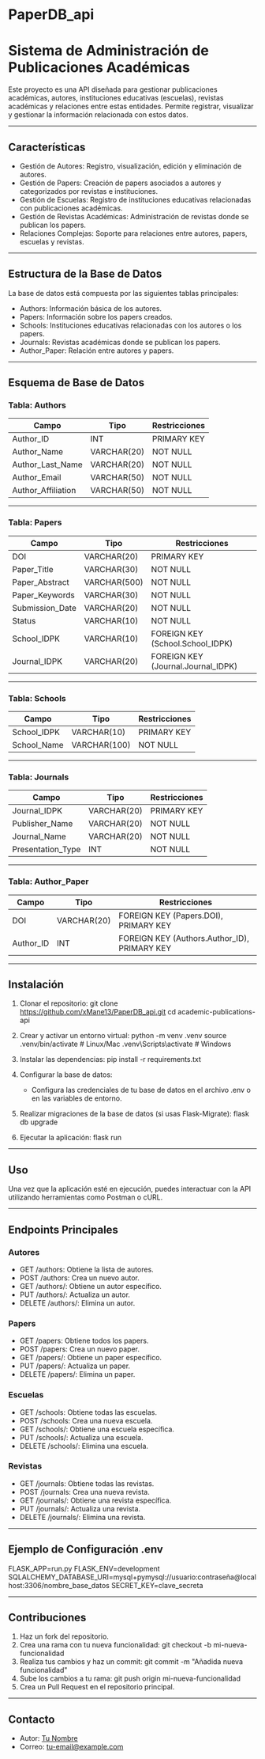 # PaperDB_api
# Sistema de Administración de Publicaciones Académicas

Este proyecto es una API diseñada para gestionar publicaciones académicas, autores, instituciones educativas (escuelas), revistas académicas y relaciones entre estas entidades. Permite registrar, visualizar y gestionar la información relacionada con estos datos.

---

## Características

- Gestión de Autores: Registro, visualización, edición y eliminación de autores.
- Gestión de Papers: Creación de papers asociados a autores y categorizados por revistas e instituciones.
- Gestión de Escuelas: Registro de instituciones educativas relacionadas con publicaciones académicas.
- Gestión de Revistas Académicas: Administración de revistas donde se publican los papers.
- Relaciones Complejas: Soporte para relaciones entre autores, papers, escuelas y revistas.

---

## Estructura de la Base de Datos

La base de datos está compuesta por las siguientes tablas principales:

- Authors: Información básica de los autores.
- Papers: Información sobre los papers creados.
- Schools: Instituciones educativas relacionadas con los autores o los papers.
- Journals: Revistas académicas donde se publican los papers.
- Author_Paper: Relación entre autores y papers.

---

## Esquema de Base de Datos

### Tabla: Authors

Campo            | Tipo         | Restricciones
----------------- | ------------ | --------------
Author_ID         | INT          | PRIMARY KEY
Author_Name       | VARCHAR(20)  | NOT NULL
Author_Last_Name  | VARCHAR(20)  | NOT NULL
Author_Email      | VARCHAR(50)  | NOT NULL
Author_Affiliation| VARCHAR(50)  | NOT NULL

---

### Tabla: Papers

Campo            | Tipo         | Restricciones
----------------- | ------------ | --------------
DOI              | VARCHAR(20)  | PRIMARY KEY
Paper_Title      | VARCHAR(30)  | NOT NULL
Paper_Abstract   | VARCHAR(500) | NOT NULL
Paper_Keywords   | VARCHAR(30)  | NOT NULL
Submission_Date  | VARCHAR(20)  | NOT NULL
Status           | VARCHAR(10)  | NOT NULL
School_IDPK      | VARCHAR(10)  | FOREIGN KEY (School.School_IDPK)
Journal_IDPK     | VARCHAR(20)  | FOREIGN KEY (Journal.Journal_IDPK)

---

### Tabla: Schools

Campo       | Tipo         | Restricciones
------------| ------------ | --------------
School_IDPK | VARCHAR(10)  | PRIMARY KEY
School_Name | VARCHAR(100) | NOT NULL

---

### Tabla: Journals

Campo            | Tipo         | Restricciones
----------------- | ------------ | --------------
Journal_IDPK     | VARCHAR(20)  | PRIMARY KEY
Publisher_Name   | VARCHAR(20)  | NOT NULL
Journal_Name     | VARCHAR(20)  | NOT NULL
Presentation_Type| INT          | NOT NULL

---

### Tabla: Author_Paper

Campo            | Tipo         | Restricciones
----------------- | ------------ | --------------
DOI              | VARCHAR(20)  | FOREIGN KEY (Papers.DOI), PRIMARY KEY
Author_ID        | INT          | FOREIGN KEY (Authors.Author_ID), PRIMARY KEY

---

## Instalación

1. Clonar el repositorio:
   git clone https://github.com/xMane13/PaperDB_api.git
   cd academic-publications-api

3. Crear y activar un entorno virtual:
   python -m venv .venv
   source .venv/bin/activate  # Linux/Mac
   .venv\Scripts\activate     # Windows

4. Instalar las dependencias:
   pip install -r requirements.txt

5. Configurar la base de datos:
   - Configura las credenciales de tu base de datos en el archivo .env o en las variables de entorno.

6. Realizar migraciones de la base de datos (si usas Flask-Migrate):
   flask db upgrade

7. Ejecutar la aplicación:
   flask run

---

## Uso

Una vez que la aplicación esté en ejecución, puedes interactuar con la API utilizando herramientas como Postman o cURL.

---

## Endpoints Principales

### Autores

- GET /authors: Obtiene la lista de autores.
- POST /authors: Crea un nuevo autor.
- GET /authors/<id>: Obtiene un autor específico.
- PUT /authors/<id>: Actualiza un autor.
- DELETE /authors/<id>: Elimina un autor.

### Papers

- GET /papers: Obtiene todos los papers.
- POST /papers: Crea un nuevo paper.
- GET /papers/<id>: Obtiene un paper específico.
- PUT /papers/<id>: Actualiza un paper.
- DELETE /papers/<id>: Elimina un paper.

### Escuelas

- GET /schools: Obtiene todas las escuelas.
- POST /schools: Crea una nueva escuela.
- GET /schools/<id>: Obtiene una escuela específica.
- PUT /schools/<id>: Actualiza una escuela.
- DELETE /schools/<id>: Elimina una escuela.

### Revistas

- GET /journals: Obtiene todas las revistas.
- POST /journals: Crea una nueva revista.
- GET /journals/<id>: Obtiene una revista específica.
- PUT /journals/<id>: Actualiza una revista.
- DELETE /journals/<id>: Elimina una revista.

---

## Ejemplo de Configuración .env

FLASK_APP=run.py
FLASK_ENV=development
SQLALCHEMY_DATABASE_URI=mysql+pymysql://usuario:contraseña@localhost:3306/nombre_base_datos
SECRET_KEY=clave_secreta

---

## Contribuciones

1. Haz un fork del repositorio.
2. Crea una rama con tu nueva funcionalidad:
   git checkout -b mi-nueva-funcionalidad
3. Realiza tus cambios y haz un commit:
   git commit -m "Añadida nueva funcionalidad"
4. Sube los cambios a tu rama:
   git push origin mi-nueva-funcionalidad
5. Crea un Pull Request en el repositorio principal.

---

## Contacto

- Autor: [Tu Nombre](https://github.com/tu-usuario)
- Correo: tu-email@example.com
